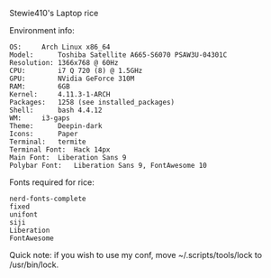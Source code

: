 Stewie410's Laptop rice

Environment info:

	OS:		Arch Linux x86_64
	Model:		Toshiba Satellite A665-S6070 PSAW3U-04301C
	Resolution:	1366x768 @ 60Hz
	CPU:		i7 Q 720 (8) @ 1.5GHz
	GPU:		NVidia GeForce 310M
	RAM:		6GB
	Kernel:		4.11.3-1-ARCH
	Packages:	1258 (see installed_packages)
	Shell:		bash 4.4.12
	WM:		i3-gaps
	Theme:		Deepin-dark
	Icons:		Paper
	Terminal:	termite
	Terminal Font:	Hack 14px
	Main Font:	Liberation Sans 9
	Polybar Font:	Liberation Sans 9, FontAwesome 10

Fonts required for rice:

	nerd-fonts-complete
	fixed
	unifont
	siji
	Liberation
	FontAwesome


Quick note: if you wish to use my conf, move ~/.scripts/tools/lock to /usr/bin/lock.
